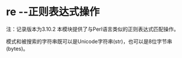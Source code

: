 # re --正则表达式操作
注：记录版本为3.10.2
本模块提供了与Perl语言类似的正则表达式匹配操作。

模式和被搜索的字符串既可以是Unicode字符串(str)，也可以是8位字节串(bytes)。